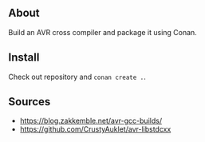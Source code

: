 About
-----
Build an AVR cross compiler and package it using Conan.

Install
-------
Check out repository and `conan create .`.

Sources
-------
* https://blog.zakkemble.net/avr-gcc-builds/
* https://github.com/CrustyAuklet/avr-libstdcxx

